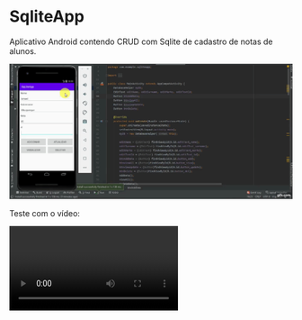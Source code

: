 # SqliteApp

Aplicativo Android contendo CRUD com Sqlite de cadastro de notas de alunos.

![Demonstration](https://github.com/jaquelinemara/SqliteApp/blob/master/img/gif.gif)

Teste com o vídeo:

![Teste](https://github.com/jaquelinemara/SqliteApp/blob/master/img/sqlite.mp4)
